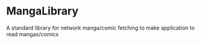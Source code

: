 # MangaLibrary
A standard library for network manga/comic fetching to make application to read mangas/comics
